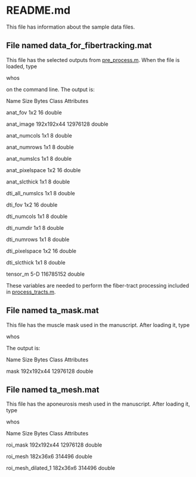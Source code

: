 # README.md
This file has information about the sample data files.

## File named data_for_fibertracking.mat
This file has the selected outputs from [pre_process.m](https://github.com/bdamon/MuscleDTI_Toolbox/blob/master/Sample-Scripts/pre_process.m).  When the file is loaded, type

  whos

on the command line. The output is:

  Name   Size   Bytes   Class   Attributes

  anat_fov  1x2   16  double              
  
  anat_image           192x192x44             12976128  double              
  
  anat_numcols           1x1                         8  double              
  
  anat_numrows           1x1                         8  double              
  
  anat_numslcs           1x1                         8  double              
  
  anat_pixelspace        1x2                        16  double              
  
  anat_slcthick          1x1                         8  double              
  
  dti_all_numslcs        1x1                         8  double              
  
  dti_fov                1x2                        16  double              
  
  dti_numcols            1x1                         8  double              
  
  dti_numdir             1x1                         8  double              
  
  dti_numrows            1x1                         8  double              
  
  dti_pixelspace         1x2                        16  double              
  
  dti_slcthick           1x1                         8  double              
  
  tensor_m               5-D                 116785152  double              

These variables are needed to perform the fiber-tract processing included in [process_tracts.m](https://github.com/bdamon/MuscleDTI_Toolbox/blob/master/Sample-Scripts/process_tracts.m).

## File named ta_mask.mat

This file has the muscle mask used in the manuscript.  After loading it, type

whos

The output is: 

  Name        Size                   Bytes  Class     Attributes

  mask      192x192x44            12976128  double  
  
  
## File named ta_mesh.mat

This file has the aponeurosis mesh used in the manuscript.  After loading it, type

whos

  Name                      Size                   Bytes  Class     Attributes

  roi_mask                192x192x44            12976128  double              
 
  roi_mesh                182x36x6                314496  double              
  
  roi_mesh_dilated_1      182x36x6                314496  double              
